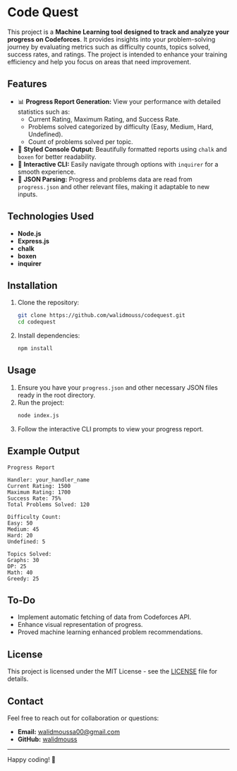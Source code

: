 # Code Quest

This project is a **Machine Learning tool designed to track and analyze your progress on Codeforces**. It provides insights into your problem-solving journey by evaluating metrics such as difficulty counts, topics solved, success rates, and ratings. The project is intended to enhance your training efficiency and help you focus on areas that need improvement.

## Features
- 📊 **Progress Report Generation:** View your performance with detailed statistics such as:
  - Current Rating, Maximum Rating, and Success Rate.
  - Problems solved categorized by difficulty (Easy, Medium, Hard, Undefined).
  - Count of problems solved per topic.
- 🎨 **Styled Console Output:** Beautifully formatted reports using `chalk` and `boxen` for better readability.
- 🔄 **Interactive CLI:** Easily navigate through options with `inquirer` for a smooth experience.
- 📁 **JSON Parsing:** Progress and problems data are read from `progress.json` and other relevant files, making it adaptable to new inputs.

## Technologies Used
- **Node.js**
- **Express.js**
- **chalk**
- **boxen**
- **inquirer**

## Installation
1. Clone the repository:
   ```bash
   git clone https://github.com/walidmouss/codequest.git
   cd codequest
   ```
2. Install dependencies:
   ```bash
   npm install
   ```

## Usage
1. Ensure you have your `progress.json` and other necessary JSON files ready in the root directory.
2. Run the project:
   ```bash
   node index.js
   ```
3. Follow the interactive CLI prompts to view your progress report.

## Example Output
```
Progress Report

Handler: your_handler_name
Current Rating: 1500
Maximum Rating: 1700
Success Rate: 75%
Total Problems Solved: 120

Difficulty Count:
Easy: 50
Medium: 45
Hard: 20
Undefined: 5

Topics Solved:
Graphs: 30
DP: 25
Math: 40
Greedy: 25
```

## To-Do
- Implement automatic fetching of data from Codeforces API.
- Enhance visual representation of progress.
- Proved machine learning enhanced problem recommendations.

## License
This project is licensed under the MIT License - see the [LICENSE](LICENSE) file for details.

## Contact
Feel free to reach out for collaboration or questions:
- **Email:** walidmoussa00@gmail.com
- **GitHub:** [walidmouss](https://github.com/walidmouss)

---
Happy coding! 🚀


